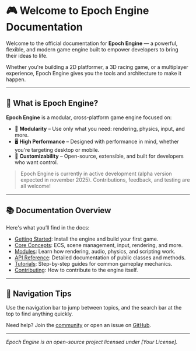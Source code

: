 # 🎮 Welcome to Epoch Engine Documentation

Welcome to the official documentation for **Epoch Engine** — a powerful, flexible, and modern game engine built to empower developers to bring their ideas to life.

Whether you're building a 2D platformer, a 3D racing game, or a multiplayer experience, Epoch Engine gives you the tools and architecture to make it happen.

---

## 🚀 What is Epoch Engine?

**Epoch Engine** is a modular, cross-platform game engine focused on:

- 🧩 **Modularity** – Use only what you need: rendering, physics, input, and more.
- 🖥️ **High Performance** – Designed with performance in mind, whether you're targeting desktop or mobile.
- 🔧 **Customizability** – Open-source, extensible, and built for developers who want control.

> Epoch Engine is currently in active development (alpha version expected in november 2025). Contributions, feedback, and testing are all welcome!

---

## 📚 Documentation Overview

Here's what you’ll find in the docs:

- [Getting Started](getting-started.md): Install the engine and build your first game.
- [Core Concepts](core-concepts.md): ECS, scene management, input, rendering, and more.
- [Modules](modules.md): Learn how rendering, audio, physics, and scripting work.
- [API Reference](API-reference.md): Detailed documentation of public classes and methods.
- [Tutorials](tutorials.md): Step-by-step guides for common gameplay mechanics.
- [Contributing](contributing.md): How to contribute to the engine itself.

---

## 🧭 Navigation Tips

Use the navigation bar to jump between topics, and the search bar at the top to find anything quickly.

Need help? Join the [community](https://discord.com) or open an issue on [GitHub](https://github.com/your-repo-url).

---

*Epoch Engine is an open-source project licensed under [Your License].*
